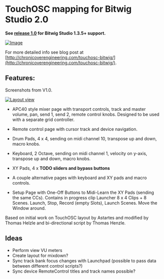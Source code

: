# TouchOSC mapping for Bitwig Studio 2.0

**See [release 1.0](https://github.com/jasalt/TouchOSC-Bitwig/releases/tag/1.0) for Bitwig Studio 1.3.5+ support.**

[![Image](https://raw.github.com/jasalt/TouchOSC-Bitwig/master/media/image.jpg)](https://raw.github.com/jasalt/TouchOSC-Bitwig/master/media/image.jpg)

For more detailed info see blog post at [http://chronicoverengineering.com/touchosc-bitwig/](http://chronicoverengineering.com/touchosc-bitwig/).

## Features:
Screenshots from V1.0.

[![Layout view](https://raw.github.com/jasalt/TouchOSC-Bitwig/master/media/anim.gif)](https://raw.github.com/jasalt/TouchOSC-Bitwig/master/media/anim.gif)

- APC40 style mixer page with transport controls, track and master volume, pan, send 1, send 2, remote control knobs. Designed to be used with a separate grid controller.

- Remote control page with cursor track and device navigation.

- Drum Pads, 4 x 4, sending on midi channel 10, transpose up and down, macro knobs.

- Keyboard, 2 Octave, sending on midi channel 1, velocity on y-axis, transpose up and down, macro knobs.

- XY Pads, 4 x **TODO sliders and bypass buttons**

- A couple alternative pages with keyboard and XY pads and macro controls.

- Setup Page with One-Off Buttons to Midi-Learn the XY Pads (sending the same CCs). Contains in progress clip Launcher 8 x 4 Clips + 8 Scenes. Launch, Stop, Record (empty Slots), Launch Scenes. Move the Window around.

Based on initial work on TouchOSC layout by Astartes and modified by Thomas Helzle and bi-directional script by Thomas Henzle.

## Ideas
- Perform view VU meters
- Create layout for mixdown?
- Sync track bank focus changes with Launchpad (possible to pass data between different control scripts?)
- Sync device RemoteControl titles and track names possible?
